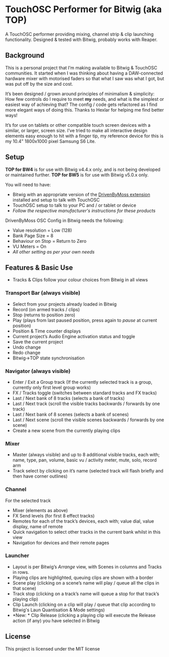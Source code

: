 # TouchOSC Performer for Bitwig (aka TOP)
A TouchOSC performer providing mixing, channel strip & clip launching functionality.  Designed & tested with Bitwig, probably works with Reaper.

## Background
This is a personal project that I’m making available to Bitwig & TouchOSC communities. It started when I was thinking about having a DAW-connected hardware mixer with motorised faders so that what I saw was what I got, but was put off by the size and cost.

It’s been designed / grown around principles of minimalism & simplicity: How few controls do I require to meet **my** needs, and what is the simplest or easiest way of achieving that? The config / code gets refactored as I find more elegant ways of doing this. Thanks to Hexlar for helping me find better ways!

It’s for use on tablets or other compatible touch screen devices with a similar, or larger, screen size.  I’ve tried to make all interactive design elements easy enough to hit with a finger tip, my reference device for this is my 10.4” 1800x1000 pixel Samsung S6 Lite. 

## Setup
**TOP for BW4** is for use with Bitwig v4.4.x only, and is not being developed or maintained further.
**TOP for BW5** is for use with Bitwig v5.0.x only.

You will need to have:
-	Bitwig with an appropriate version of the [DrivenByMoss extension](https://www.mossgrabers.de/Software/Bitwig/Bitwig.html) installed and setup to talk with TouchOSC
-	TouchOSC setup to talk to your PC and / or tablet or device
-	*Follow the respective manufacturer's instructions for these products*

DrivenByMoss OSC Config in Bitwig needs the following:
-	Value resolution = Low (128)
-	Bank Page Size = 8
-	Behaviour on Stop = Return to Zero
-	VU Meters = On
-	*All other setting as per your own needs*

## Features & Basic Use
-	Tracks & Clips follow your colour choices from Bitwig in all views

### Transport Bar (always visible)
-	Select from your projects already loaded in Bitwig 
-	Record (on armed tracks / clips)
-	Stop (returns to position zero)
-	Play (plays from last paused position, press again to *pause* at current position)
-	Position & Time counter displays
-	Current project’s Audio Engine activation status and toggle
-	Save the current project
-	Undo change
-	Redo change
-	Bitwig->TOP state synchronisation

### Navigator (always visible)
-	Enter / Exit a Group track (If the currently selected track is a group, currently only first level group works)
-	FX / Tracks toggle (switches between standard tracks and FX tracks)
-	Last / Next bank of 8 tracks (selects a bank of tracks)
-	Last / Next track (scroll the visible tracks backwards / forwards by one track)
-	Last / Next bank of 8 scenes (selects a bank of scenes)
-	Last / Next scene (scroll the visible scenes backwards / forwards by one scene)
-	Create a new scene from the currently playing clips

### Mixer
-	Master (always visible) and up to 8 additional visible tracks, each with; name, type, pan, volume, basic vu / activity meter, mute, solo, record arm
-	Track select by clicking on it’s name (selected track will flash briefly and then have corner outlines)

### Channel
For the selected track
-	Mixer (elements as above)
-	FX Send levels (for first 8 effect tracks)
-	Remotes for each of the track’s devices, each with; value dial, value display, name of remote
-	Quick navigation to select other tracks in the current bank whilst in this view
-	Navigation for devices and their remote pages

### Launcher
-	Layout is per Bitwig’s *Arrange* view, with Scenes in columns and Tracks in rows.
-	Playing clips are highlighted, queuing clips are shown with a border
-	Scene play (clicking on a scene’s name will play / queue all the clips in that scene)
-	Track stop (clicking on a track’s name will queue a stop for that track’s playing clip)
-	Clip Launch (clicking on a clip will play / queue that clip according to Bitwig's Laun Quantisation & Mode settings)
-	*New: * Clip Release (clicking a playing clip will execute the Release action (if any) you have selected in Bitwig

## License
This project is licensed under the MIT license



